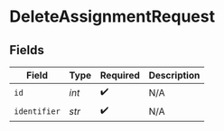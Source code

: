 # DeleteAssignmentRequest


## Fields

| Field              | Type               | Required           | Description        |
| ------------------ | ------------------ | ------------------ | ------------------ |
| `id`               | *int*              | :heavy_check_mark: | N/A                |
| `identifier`       | *str*              | :heavy_check_mark: | N/A                |